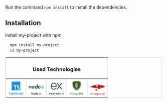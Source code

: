 Run the command `npm install` to install the dependencies.
## Installation

Install my-project with npm

```bash
  npm install my-project
  cd my-project
```
  <div style="max-width: 500px;" align='center'>
  <table border='1' style='border: 1px solid #ddd; border-collapse: collapse;'>
    <tr>
      <th colspan='5'>
        <h3>Used Technologies</h3>
      </th>
    </tr>
    <tr>
      <td>
       <img src="./images/TypescriptLogo.svg" width="50" alt="typescript logo"/>
      </td>
      <td>
      <img src="./images/NodeJsLogo.svg" width="50" alt="nodejs logo"/>
      </td>
      <td>
        <img src="./images/ExpressJsLogo.svg" width="50" alt="espressjs logo"/>
      </td>
      <td>
        <img src="./images/mongoDBLogo1.svg" width="50" alt="mongodb logo" />
      </td>
      <td>
        <img src="./images/mongooseLogo1.svg" width="50" alt="mongoose logo" />
      </td>
    </tr>
  </table>
  </div>
